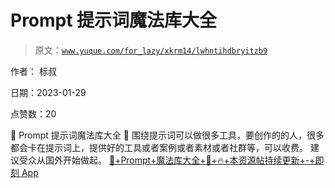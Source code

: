 # Prompt 提示词魔法库大全

> 原文：[`www.yuque.com/for_lazy/xkrm14/lwhntihdbryitzb9`](https://www.yuque.com/for_lazy/xkrm14/lwhntihdbryitzb9)

作者： 标叔 

日期：2023-01-29 

点赞数：20 

📖 Prompt 提示词魔法库大全 📖 围绕提示词可以做很多工具，要创作的的人，很多都会卡在提示词上，提供好的工具或者案例或者素材或者社群等，可以收费。 建议受众从国外开始做起。 [📖+Prompt+魔法库大全+📖+🔥+本资源帖持续更新+-+即刻 App](https://m.okjike.com/originalPosts/63c7df1f43f939b952add795?s=eyJ1IjoiNjE4ZTlhMTgxODE5MDYwMDEwMjU3MjdlIn0%3D&utm_source=wechat_session) 

